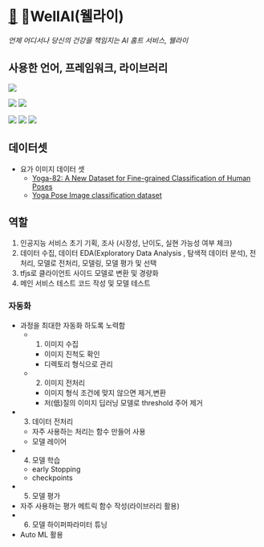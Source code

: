 # [🧘](https://emojipedia.org/yoga/) WellAI(웰라이)
  *언제 어디서나 당신의 건강을 책임지는 AI 홈트 서비스, 웰라이*
## 사용한 언어, 프레임워크, 라이브러리
<img src="https://img.shields.io/badge/python-3670A0?style=for-the-badge&logo=python&logoColor=white">

<img src="https://img.shields.io/badge/TensorFlow-FF6F00?style=for-the-badge&logo=TensorFlow&logoColor=white"/> <img src="https://img.shields.io/badge/Keras-%23D00000.svg?style=for-the-badge&logo=Keras&logoColor=white"/>

<img src='https://img.shields.io/badge/scikit--learn-%23F7931E.svg?style=for-the-badge&logo=scikit-learn&logoColor=white'></a> <img src="https://img.shields.io/badge/pandas-150458?style=for-the-badge&logo=pandas&logoColor=white"/></a>
<img src='https://img.shields.io/badge/opencv-%23white.svg?style=for-the-badge&logo=opencv&logoColor=white'>
## 데이터셋 
- 요가 이미지 데이터 셋
  - [Yoga-82: A New Dataset for Fine-grained Classification of Human Poses](https://arxiv.org/abs/2004.10362)
  - [Yoga Pose Image classification dataset](https://www.kaggle.com/shrutisaxena/yoga-pose-image-classification-dataset)

## 역할
 1. 인공지능 서비스 초기 기획, 조사 (시장성, 난이도, 실현 가능성 여부 체크)
 2. 데이터 수집, 데이터 EDA(Exploratory Data Analysis , 탐색적 데이터 분석), 전처리, 모델로 전처리, 모델링, 모델 평가 및 선택
 3. tfjs로 클라이언트 사이드 모델로 변환 및 경량화
 4. 메인 서비스 테스트 코드 작성 및 모델 테스트

 ### 자동화
 - 과정을 최대한 자동화 하도록 노력함
    - 1. 이미지 수집 
      -  이미지 진척도 확인
      -  디렉토리 형식으로 관리
   - 2. 이미지 전처리
     - 이미지 형식 조건에 맞지 않으면 제거,변환
     - 저(低)질의 이미지 딥러닝 모델로 threshold 주어 제거
  - 3. 데이터 전처리
    - 자주 사용하는 처리는 함수 만들어 사용
    - 모델 레이어
  - 4. 모델 학습
    - early Stopping
    - checkpoints
  - 5. 모델 평가
   - 자주 사용하는 평가 메트릭 함수 작성(라이브러리 활용)
  - 6. 모델 하이퍼파라미터 튜닝
   - Auto ML 활용

